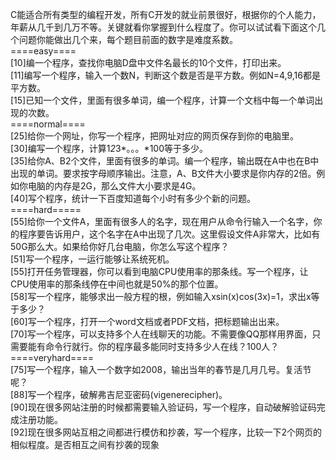 C能适合所有类型的编程开发，所有C开发的就业前景很好，根据你的个人能力，年薪从几千到几万不等。关键就看你掌握到什么程度了。你可以试试看下面这个几个问题你能做出几个来，每个题目前面的数字是难度系数。<br>
====easy====<br>
[10]编一个程序，查找你电脑D盘中文件名最长的10个文件，打印出来。  <br>
[11]编写一个程序，输入一个数N，判断这个数是否是平方数。例如N=4,9,16都是平方数。<br>
[15]已知一个文件，里面有很多单词，编一个程序，计算一个文档中每一个单词出现的次数。<br>
====normal====<br>
[25]给你一个网址，你写一个程序，把网址对应的网页保存到你的电脑里。  <br>
[30]编写一个程序，计算1*2*3*。。。*100等于多少。<br>
[35]给你A、B2个文件，里面有很多的单词。编一个程序，输出既在A中也在B中出现的单词。要求按字母顺序输出。注意，A、B文件大小要求是你内存的2倍。例如你电脑的内存是2G，那么文件大小要求是4G。<br>
[40]写个程序，统计一下百度知道每个小时有多少个新的问题。 <br> 
====hard=====<br>
[55]给你一个文件A，里面有很多人的名字，现在用户从命令行输入一个名字，你的程序要告诉用户，这个名字在A中出现了几次。这里假设文件A非常大，比如有50G那么大。如果给你好几台电脑，你怎么写这个程序？<br>
[51]写一个程序，一运行能够让系统死机。  <br>
[55]打开任务管理器，你可以看到电脑CPU使用率的那条线。写一个程序，让CPU使用率的那条线停在中间也就是50%的那个位置。<br>
[58]写一个程序，能够求出一般方程的根，例如输入xsin(x)cos(3x)=1，求出x等于多少？<br>
[60]写一个程序，打开一个word文档或者PDF文档，把标题输出出来。  <br>
[70]写一个程序，可以支持多个人在线聊天的功能。不需要像QQ那样用界面，只需要能有命令行就行。你的程序最多能同时支持多少人在线？100人？<br>
====veryhard====<br>
[75]写一个程序，输入一个数字如2008，输出当年的春节是几月几号。复活节呢？<br>
[88]写一个程序，破解弗吉尼亚密码(vigenerecipher)。  <br>
[90]现在很多网站注册的时候都需要输入验证码，写一个程序，自动破解验证码完成注册功能。<br>
[92]现在很多网站互相之间都进行模仿和抄袭，写一个程序，比较一下2个网页的相似程度。是否相互之间有抄袭的现象<br>
